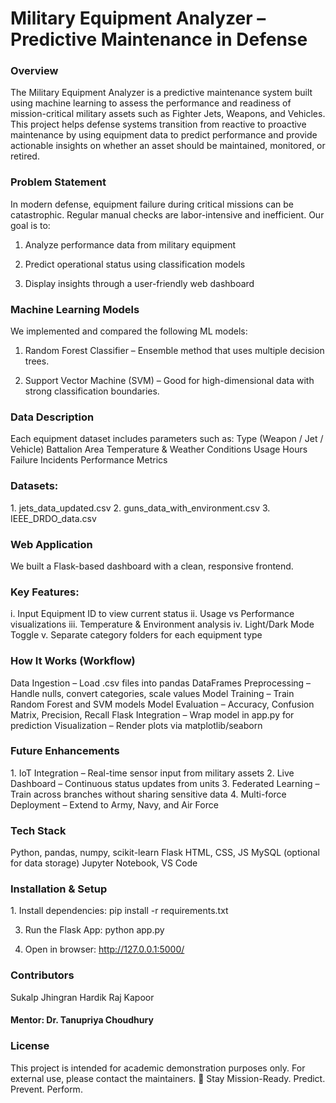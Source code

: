 <h1> Military Equipment Analyzer – Predictive Maintenance in Defense </h1>
<h3>Overview</h3>
The Military Equipment Analyzer is a predictive maintenance system built using machine learning to assess the performance and readiness of mission-critical military assets such as Fighter Jets, Weapons, and Vehicles.
This project helps defense systems transition from reactive to proactive maintenance by using equipment data to predict performance and provide actionable insights on whether an asset should be maintained, monitored, or retired.

<h3>Problem Statement </h3>
In modern defense, equipment failure during critical missions can be catastrophic. Regular manual checks are labor-intensive and inefficient. Our goal is to:

1. Analyze performance data from military equipment

2. Predict operational status using classification models

3. Display insights through a user-friendly web dashboard

<h3>Machine Learning Models </h3>
We implemented and compared the following ML models:

1. Random Forest Classifier – Ensemble method that uses multiple decision trees.

2. Support Vector Machine (SVM) – Good for high-dimensional data with strong classification boundaries.

<h3>Data Description</h3>
Each equipment dataset includes parameters such as:
Type (Weapon / Jet / Vehicle)
Battalion Area
Temperature & Weather Conditions
Usage Hours
Failure Incidents
Performance Metrics

<h3>Datasets:</h3>
1. jets_data_updated.csv
2. guns_data_with_environment.csv
3. IEEE_DRDO_data.csv

<h3>Web Application</h3>
We built a Flask-based dashboard with a clean, responsive frontend.

<h3>Key Features:</h3>
i. Input Equipment ID to view current status
ii. Usage vs Performance visualizations
iii. Temperature & Environment analysis
iv. Light/Dark Mode Toggle
v. Separate category folders for each equipment type

<h3>How It Works (Workflow)</h3>
Data Ingestion – Load .csv files into pandas DataFrames
Preprocessing – Handle nulls, convert categories, scale values
Model Training – Train Random Forest and SVM models
Model Evaluation – Accuracy, Confusion Matrix, Precision, Recall
Flask Integration – Wrap model in app.py for prediction
Visualization – Render plots via matplotlib/seaborn

<h3>Future Enhancements</h3>
1. IoT Integration – Real-time sensor input from military assets
2. Live Dashboard – Continuous status updates from units
3. Federated Learning – Train across branches without sharing sensitive data
4. Multi-force Deployment – Extend to Army, Navy, and Air Force

<h3>Tech Stack</h3>
Python, pandas, numpy, scikit-learn
Flask
HTML, CSS, JS
MySQL (optional for data storage)
Jupyter Notebook, VS Code

<h3>Installation & Setup</h3>
1. Install dependencies:
   pip install -r requirements.txt
   
3. Run the Flask App:
   python app.py

4. Open in browser:
   http://127.0.0.1:5000/

<h3>Contributors</h3>
Sukalp Jhingran
Hardik Raj Kapoor
<h4>Mentor: Dr. Tanupriya Choudhury</h4>

<h3>License</h3>
This project is intended for academic demonstration purposes only. For external use, please contact the maintainers.
🔗 Stay Mission-Ready. Predict. Prevent. Perform.
